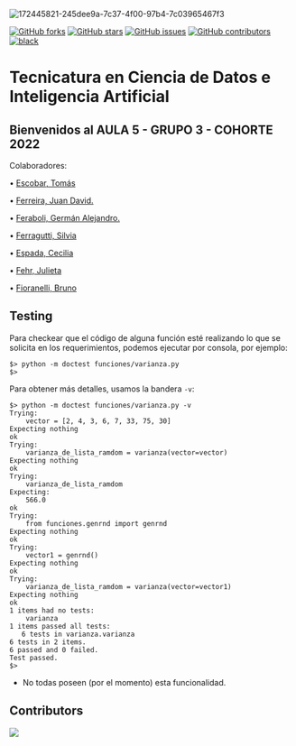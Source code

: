 ![172445821-245dee9a-7c37-4f00-97b4-7c03965467f3](https://user-images.githubusercontent.com/105888331/173205673-c8ded2e2-6f02-4b6a-b370-a13a5e046e60.png)

[![GitHub forks](https://img.shields.io/github/forks/ispc-programador2022/a5g3-a5g3)](https://github.com/ispc-programador2022/a5g3-a5g3/network)
[![GitHub stars](https://img.shields.io/github/stars/ispc-programador2022/a5g3-a5g3)](https://github.com/ispc-programador2022/a5g3-a5g3/stargazers)
[![GitHub issues](https://img.shields.io/github/issues/ispc-programador2022/a5g3-a5g3)](https://github.com/ispc-programador2022/a5g3-a5g3/issues)
[![GitHub contributors](https://img.shields.io/github/contributors/ispc-programador2022/a5g3-a5g3?color=green)](https://github.com/ispc-programador2022/a5g3-a5g3/graphs/contributors)
[![black](https://img.shields.io/badge/code%20style-black-000000.svg)](https://github.com/psf/black)

# Tecnicatura en Ciencia de Datos e Inteligencia Artificial

## Bienvenidos al AULA 5 - GRUPO 3 - COHORTE 2022

Colaboradores:

• [Escobar, Tomás](https://github.com/tomasescobar24)

• [Ferreira, Juan David.](https://github.com/juniors90)

• [Feraboli, Germán Alejandro.](https://github.com/IAferaboli)

• [Ferragutti, Silvia](https://github.com/ferrsil)

• [Espada, Cecilia](https://github.com/ceciespada) 

• [Fehr, Julieta](https://github.com/julietacfehr) 

• [Fioranelli, Bruno](https://github.com/brufio)

## Testing

Para checkear que el código de alguna función esté realizando
lo que se solicita en los requerimientos, podemos ejecutar por
consola, por ejemplo:

```
$> python -m doctest funciones/varianza.py
$>
```

Para obtener más detalles, usamos la bandera `-v`:

```
$> python -m doctest funciones/varianza.py -v     
Trying:
    vector = [2, 4, 3, 6, 7, 33, 75, 30]
Expecting nothing
ok
Trying:
    varianza_de_lista_ramdom = varianza(vector=vector)
Expecting nothing
ok
Trying:
    varianza_de_lista_ramdom
Expecting:
    566.0
ok
Trying:
    from funciones.genrnd import genrnd
Expecting nothing
ok
Trying:
    vector1 = genrnd()
Expecting nothing
ok
Trying:
    varianza_de_lista_ramdom = varianza(vector=vector1)
Expecting nothing
ok
1 items had no tests:
    varianza
1 items passed all tests:
   6 tests in varianza.varianza
6 tests in 2 items.
6 passed and 0 failed.
Test passed.
$>
```

- No todas poseen (por el momento) esta funcionalidad.

## Contributors

<a href="https://github.com/ispc-programador2022/a5g3-a5g3/graphs/contributors">
  <img src="https://contrib.rocks/image?repo=ispc-programador2022/a5g3-a5g3" />
</a>

